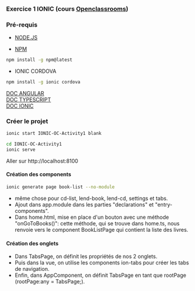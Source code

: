 ### Exercice 1 IONIC (cours [Openclassrooms](https://openclassrooms.com/fr/courses/5098931-developpez-une-application-mobile-multiplateforme-avec-ionic-3/exercises/2811#/step1))

### Pré-requis

- [NODE.JS](https://nodejs.org/en/download/)  

- [NPM](https://docs.npmjs.com/)
``` bash
npm install -g npm@latest
```

- IONIC CORDOVA
``` bash
npm install -g ionic cordova
```

[DOC ANGULAR](https://angular.io/)  
[DOC TYPESCRIPT](https://www.typescriptlang.org/docs/home.html)  
[DOC IONIC](https://ionicframework.com/docs/)  

### Créer le projet

``` bash
ionic start IONIC-OC-Activity1 blank
```

``` bash
cd IONIC-OC-Activity1
ionic serve

```
Aller sur http://localhost:8100  

#### Création des components

``` bash
ionic generate page book-list --no-module
```
- même chose pour cd-list, lend-book, lend-cd, settings et tabs.  
- Ajout dans app.module dans les parties "declarations" et "entry-components".  
- Dans home.html, mise en place d'un bouton avec une méthode "onGoToBooks()": cette méthode, qui se trouve dans home.ts, nous renvoie vers le component BookListPage qui contient la liste des livres.  

#### Création des onglets

- Dans TabsPage, on définit les propriétés de nos 2 onglets.  
- Puis dans la vue, on utilise les components ion-tabs pour créer les tabs de navigation.  
- Enfin, dans AppComponent, on définit TabsPage en tant que rootPage (rootPage:any = TabsPage;).  






